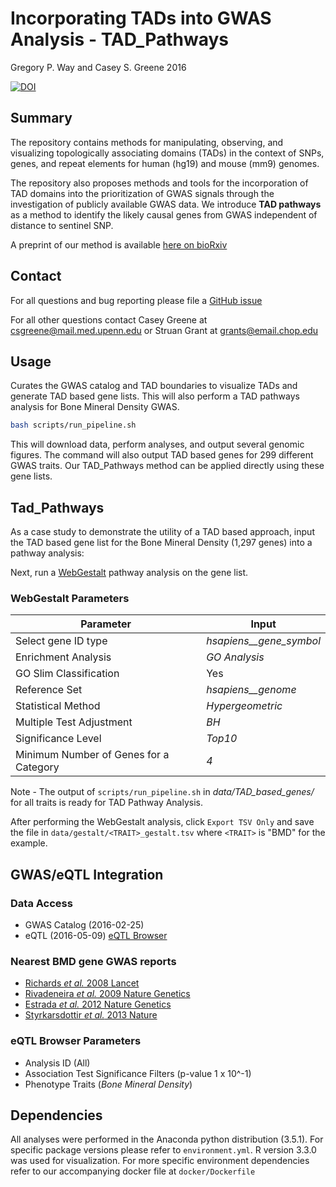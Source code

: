 # Incorporating TADs into GWAS Analysis - TAD_Pathways

Gregory P. Way and Casey S. Greene 2016

[![DOI](https://zenodo.org/badge/DOI/10.5281/zenodo.163950.svg)](https://doi.org/10.5281/zenodo.163950)

## Summary

The repository contains methods for manipulating, observing, and visualizing
topologically associating domains (TADs) in the context of SNPs, genes, and 
repeat elements for human (hg19) and mouse (mm9) genomes.

The repository also proposes methods and tools for the incorporation of TAD
domains into the prioritization of GWAS signals through the investigation of
publicly available GWAS data. We introduce **TAD pathways** as a method to
identify the likely causal genes from GWAS independent of distance to sentinel
SNP.

A preprint of our method is available [here on bioRxiv](http://dx.doi.org/10.1101/087718)

## Contact

For all questions and bug reporting please file a
[GitHub issue](https://github.com/greenelab/tad_pathways/issues)

For all other questions contact Casey Greene at csgreene@mail.med.upenn.edu or
Struan Grant at grants@email.chop.edu

## Usage

Curates the GWAS catalog and TAD boundaries to visualize TADs and generate
TAD based gene lists. This will also perform a TAD pathways analysis for
Bone Mineral Density GWAS.

```sh
bash scripts/run_pipeline.sh
```

This will download data, perform analyses, and output several genomic figures.
The command will also output TAD based genes for 299 different GWAS traits.
Our TAD_Pathways method can be applied directly using these gene lists.

## Tad_Pathways

As a case study to demonstrate the utility of a TAD based approach,
input the TAD based gene list for the Bone Mineral Density (1,297 genes) into a
pathway analysis:

Next, run a
[WebGestalt](http://bioinfo.vanderbilt.edu/webgestalt/ "Pathway Analysis")
pathway analysis on the gene list.

### WebGestalt Parameters

| Parameter | Input |
| --------- | ----- |
| Select gene ID type | *hsapiens__gene_symbol* |
| Enrichment Analysis | *GO Analysis* |
| GO Slim Classification | Yes |
| Reference Set | *hsapiens__genome* |
| Statistical Method | *Hypergeometric* |
| Multiple Test Adjustment | *BH* |
| Significance Level | *Top10* |
| Minimum Number of Genes for a Category | *4*

Note - The output of `scripts/run_pipeline.sh` in *data/TAD_based_genes/* for all
traits is ready for TAD Pathway Analysis.

After performing the WebGestalt analysis, click `Export TSV Only` and save the
file in `data/gestalt/<TRAIT>_gestalt.tsv` where `<TRAIT>` is "BMD" for the example.

## GWAS/eQTL Integration

### Data Access

* GWAS Catalog (2016-02-25)
* eQTL (2016-05-09)
[eQTL Browser](http://www.ncbi.nlm.nih.gov/projects/gap/eqtl/index.cgi "eQTL")

### Nearest BMD gene GWAS reports

* [Richards _et al._ 2008 Lancet](http://doi.org/10.1016/S0140-6736(08)60599-1)
* [Rivadeneira _et al._ 2009 Nature Genetics](http://doi.org/10.1038/ng.446)
* [Estrada _et al._ 2012 Nature Genetics](http://doi.org/10.1038/ng.2249)
* [Styrkarsdottir _et al._ 2013 Nature](http://doi.org/10.1038/nature12124)

### eQTL Browser Parameters

* Analysis ID (All)
* Association Test Significance Filters (p-value 1 x 10^-1)
* Phenotype Traits  (*Bone Mineral Density*)

## Dependencies

All analyses were performed in the Anaconda python distribution (3.5.1). For
specific package versions please refer to `environment.yml`. R version 3.3.0 was
used for visualization. For more specific environment dependencies refer to our
accompanying docker file at `docker/Dockerfile`

